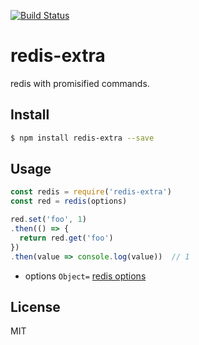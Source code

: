 [![Build Status](https://travis-ci.org/kaelzhang/node-redis-extra.svg?branch=master)](https://travis-ci.org/kaelzhang/node-redis-extra)
<!-- optional appveyor tst
[![Windows Build Status](https://ci.appveyor.com/api/projects/status/github/kaelzhang/node-redis-extra?branch=master&svg=true)](https://ci.appveyor.com/project/kaelzhang/node-redis-extra)
-->
<!-- optional npm version
[![NPM version](https://badge.fury.io/js/redis-extra.svg)](http://badge.fury.io/js/redis-extra)
-->
<!-- optional npm downloads
[![npm module downloads per month](http://img.shields.io/npm/dm/redis-extra.svg)](https://www.npmjs.org/package/redis-extra)
-->
<!-- optional dependency status
[![Dependency Status](https://david-dm.org/kaelzhang/node-redis-extra.svg)](https://david-dm.org/kaelzhang/node-redis-extra)
-->

# redis-extra

redis with promisified commands.

## Install

```sh
$ npm install redis-extra --save
```

## Usage

```js
const redis = require('redis-extra')
const red = redis(options)

red.set('foo', 1)
.then(() => {
  return red.get('foo')
})
.then(value => console.log(value))  // 1
```

- options `Object=` [redis options](https://www.npmjs.com/package/redis#options-object-properties)

## License

MIT
